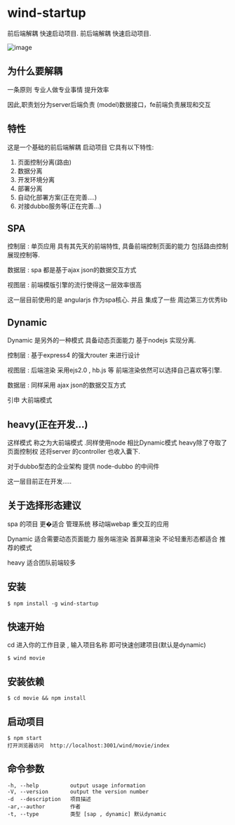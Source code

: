 # wind-startup
 前后端解耦 快速启动项目. 		 前后端解耦 快速启动项目. 

   ![image](http://upload-images.jianshu.io/upload_images/326507-636c79b490629a95.png?imageMogr2/auto-orient/strip%7CimageView2/2/w/1240)

	 
## 为什么要解耦
一条原则  专业人做专业事情 提升效率

因此,职责划分为server后端负责 (model)数据接口，fe前端负责展现和交互


## 特性
这是一个基础的前后端解耦 启动项目 它具有以下特性:

1. 页面控制分离(路由)
2. 数据分离
3. 开发环境分离
4. 部署分离
5. 自动化部署方案(正在完善....)
6. 对接dubbo服务等(正在完善...)


## SPA
控制层 : 单页应用 具有其先天的前端特性, 具备前端控制页面的能力 包括路由控制 展现控制等.

数据层 : spa 都是基于ajax json的数据交互方式

视图层 : 前端模版引擎的流行使得这一层效率很高

这一层目前使用的是 angularjs 作为spa核心. 并且 集成了一些 周边第三方优秀lib


## Dynamic

Dynamic 是另外的一种模式 具备动态页面能力  基于nodejs 实现分离.

控制层  : 基于express4 的强大router 来进行设计

视图层  : 后端渲染 采用ejs2.0 , hb.js 等   前端渲染依然可以选择自己喜欢等引擎.

数据层  : 同样采用 ajax json的数据交互方式

引申 大前端模式

## heavy(正在开发...)

这样模式 称之为大前端模式 .同样使用node 相比Dynamic模式  heavy除了夺取了页面控制权  还将server 的controller 也收入囊下.

对于dubbo型态的企业架构
提供 node-dubbo 的中间件  

这一层目前正在开发.....


## 关于选择形态建议

spa 的项目 更�适合 管理系统 移动端webap 重交互的应用

Dynamic 适合需要动态页面能力 服务端渲染 首屏幕渲染   不论轻重形态都适合   推荐的模式
 		 
heavy 适合团队前端较多 



## 安装

    $ npm install -g wind-startup

## 快速开始

  cd 进入你的工作目录 , 输入项目名称 即可快速创建项目(默认是dynamic)

    $ wind movie 
 
## 安装依赖

    $ cd movie && npm install

## 启动项目

    $ npm start
    打开浏览器访问  http://localhost:3001/wind/movie/index  
   

## 命令参数

    -h, --help          output usage information
    -V, --version       output the version number
    -d  --description   项目描述
    -ar,--author        作者
    -t, --type          类型 [sap , dynamic] 默认dynamic
    
 
    
    
